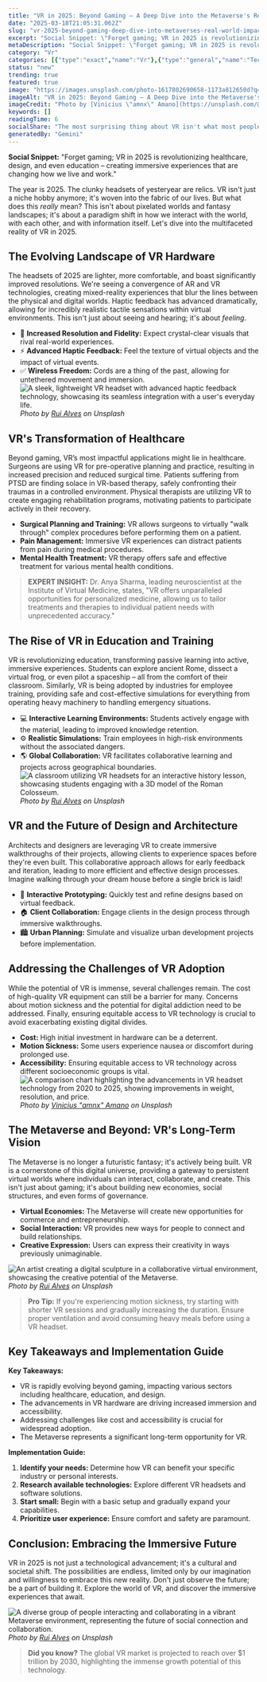 ```yaml
---
title: "VR in 2025: Beyond Gaming – A Deep Dive into the Metaverse's Real-World Impact"
date: "2025-03-18T21:05:31.062Z"
slug: "vr-2025-beyond-gaming-deep-dive-into-metaverses-real-world-impact"
excerpt: "Social Snippet: \"Forget gaming; VR in 2025 is revolutionizing healthcare, design, and even education – creating immersive experiences that are changing how we live and work.\""
metaDescription: "Social Snippet: \"Forget gaming; VR in 2025 is revolutionizing healthcare, design, and even education – creating immersive experiences that are changing how..."
category: "Vr"
categories: [{"type":"exact","name":"Vr"},{"type":"general","name":"Technology"},{"type":"medium","name":"Human-Computer Interaction"},{"type":"specific","name":"3D Modeling"},{"type":"niche","name":"Haptic Feedback"}]
status: "new"
trending: true
featured: true
image: "https://images.unsplash.com/photo-1617802690658-1173a812650d?q=85&w=1200&fit=max&fm=webp&auto=compress"
imageAlt: "VR in 2025: Beyond Gaming – A Deep Dive into the Metaverse's Real-World Impact"
imageCredit: "Photo by [Vinicius \"amnx\" Amano](https://unsplash.com/@viniciusamano) on Unsplash"
keywords: []
readingTime: 6
socialShare: "The most surprising thing about VR isn't what most people think. Find out what experts really say about this game-changing topic."
generatedBy: "Gemini"
---
```




**Social Snippet:** "Forget gaming; VR in 2025 is revolutionizing healthcare, design, and even education – creating immersive experiences that are changing how we live and work."

The year is 2025.  The clunky headsets of yesteryear are relics.  VR isn't just a niche hobby anymore; it's woven into the fabric of our lives.  But what does this *really* mean?  This isn't about pixelated worlds and fantasy landscapes; it's about a paradigm shift in how we interact with the world, with each other, and with information itself.  Let's dive into the multifaceted reality of VR in 2025.

## The Evolving Landscape of VR Hardware

The headsets of 2025 are lighter, more comfortable, and boast significantly improved resolutions.  We're seeing a convergence of AR and VR technologies, creating mixed-reality experiences that blur the lines between the physical and digital worlds.  Haptic feedback has advanced dramatically, allowing for incredibly realistic tactile sensations within virtual environments.  This isn't just about seeing and hearing; it's about *feeling*.

* 🔑 **Increased Resolution and Fidelity:**  Expect crystal-clear visuals that rival real-world experiences.
* ⚡ **Advanced Haptic Feedback:**  Feel the texture of virtual objects and the impact of virtual events.
* ✅ **Wireless Freedom:**  Cords are a thing of the past, allowing for untethered movement and immersion.
![A sleek, lightweight VR headset with advanced haptic feedback technology, showcasing its seamless integration with a user's everyday life.](https://images.unsplash.com/photo-1667498606907-1f53824a8105?q=85&w=1200&fit=max&fm=webp&auto=compress)
*Photo by [Rui Alves](https://unsplash.com/@asfotosde1enorme) on Unsplash*

## VR's Transformation of Healthcare

Beyond gaming, VR’s most impactful applications might lie in healthcare.  Surgeons are using VR for pre-operative planning and practice, resulting in increased precision and reduced surgical time.  Patients suffering from PTSD are finding solace in VR-based therapy, safely confronting their traumas in a controlled environment.  Physical therapists are utilizing VR to create engaging rehabilitation programs, motivating patients to participate actively in their recovery.

*  **Surgical Planning and Training:** VR allows surgeons to virtually "walk through" complex procedures before performing them on a patient.
*  **Pain Management:** Immersive VR experiences can distract patients from pain during medical procedures.
*  **Mental Health Treatment:** VR therapy offers safe and effective treatment for various mental health conditions.

> **EXPERT INSIGHT:** Dr. Anya Sharma, leading neuroscientist at the Institute of Virtual Medicine, states, "VR offers unparalleled opportunities for personalized medicine, allowing us to tailor treatments and therapies to individual patient needs with unprecedented accuracy."

## The Rise of VR in Education and Training

VR is revolutionizing education, transforming passive learning into active, immersive experiences.  Students can explore ancient Rome, dissect a virtual frog, or even pilot a spaceship – all from the comfort of their classroom.  Similarly, VR is being adopted by industries for employee training, providing safe and cost-effective simulations for everything from operating heavy machinery to handling emergency situations.

* 💻 **Interactive Learning Environments:**  Students actively engage with the material, leading to improved knowledge retention.
* ⚙️ **Realistic Simulations:**  Train employees in high-risk environments without the associated dangers.
* 🌎 **Global Collaboration:**  VR facilitates collaborative learning and projects across geographical boundaries.
![A classroom utilizing VR headsets for an interactive history lesson, showcasing students engaging with a 3D model of the Roman Colosseum.](https://images.unsplash.com/photo-1667498607319-7b08208c1a9a?q=85&w=1200&fit=max&fm=webp&auto=compress)
*Photo by [Rui Alves](https://unsplash.com/@asfotosde1enorme) on Unsplash*

## VR and the Future of Design and Architecture

Architects and designers are leveraging VR to create immersive walkthroughs of their projects, allowing clients to experience spaces before they're even built.  This collaborative approach allows for early feedback and iteration, leading to more efficient and effective design processes.  Imagine walking through your dream house before a single brick is laid!

* 📐 **Interactive Prototyping:**  Quickly test and refine designs based on virtual feedback.
* 🏠 **Client Collaboration:**  Engage clients in the design process through immersive walkthroughs.
* 🏙️ **Urban Planning:**  Simulate and visualize urban development projects before implementation.

## Addressing the Challenges of VR Adoption

While the potential of VR is immense, several challenges remain.  The cost of high-quality VR equipment can still be a barrier for many.  Concerns about motion sickness and the potential for digital addiction need to be addressed.  Finally, ensuring equitable access to VR technology is crucial to avoid exacerbating existing digital divides.

* **Cost:**  High initial investment in hardware can be a deterrent.
* **Motion Sickness:**  Some users experience nausea or discomfort during prolonged use.
* **Accessibility:**  Ensuring equitable access to VR technology across different socioeconomic groups is vital.
![A comparison chart highlighting the advancements in VR headset technology from 2020 to 2025, showing improvements in weight, resolution, and price.](https://images.unsplash.com/photo-1617802690658-1173a812650d?q=85&w=1200&fit=max&fm=webp&auto=compress)
*Photo by [Vinicius "amnx" Amano](https://unsplash.com/@viniciusamano) on Unsplash*

## The Metaverse and Beyond: VR's Long-Term Vision

The Metaverse is no longer a futuristic fantasy; it's actively being built.  VR is a cornerstone of this digital universe, providing a gateway to persistent virtual worlds where individuals can interact, collaborate, and create.  This isn't just about gaming; it's about building new economies, social structures, and even forms of governance.

* **Virtual Economies:**  The Metaverse will create new opportunities for commerce and entrepreneurship.
* **Social Interaction:**  VR provides new ways for people to connect and build relationships.
* **Creative Expression:**  Users can express their creativity in ways previously unimaginable.

![An artist creating a digital sculpture in a collaborative virtual environment, showcasing the creative potential of the Metaverse.](https://images.unsplash.com/photo-1667498607633-33e8a3f070d8?q=85&w=1200&fit=max&fm=webp&auto=compress)
*Photo by [Rui Alves](https://unsplash.com/@asfotosde1enorme) on Unsplash*

> **Pro Tip:**  If you're experiencing motion sickness, try starting with shorter VR sessions and gradually increasing the duration.  Ensure proper ventilation and avoid consuming heavy meals before using a VR headset.

## Key Takeaways and Implementation Guide

**Key Takeaways:**

* VR is rapidly evolving beyond gaming, impacting various sectors including healthcare, education, and design.
* The advancements in VR hardware are driving increased immersion and accessibility.
* Addressing challenges like cost and accessibility is crucial for widespread adoption.
* The Metaverse represents a significant long-term opportunity for VR.

**Implementation Guide:**

1. **Identify your needs:** Determine how VR can benefit your specific industry or personal interests.
2. **Research available technologies:** Explore different VR headsets and software solutions.
3. **Start small:** Begin with a basic setup and gradually expand your capabilities.
4. **Prioritize user experience:** Ensure comfort and safety are paramount.

## Conclusion: Embracing the Immersive Future

VR in 2025 is not just a technological advancement; it's a cultural and societal shift.  The possibilities are endless, limited only by our imagination and willingness to embrace this new reality.  Don't just observe the future; be a part of building it.  Explore the world of VR, and discover the immersive experiences that await.

![A diverse group of people interacting and collaborating in a vibrant Metaverse environment, representing the future of social connection and collaboration.](https://images.unsplash.com/photo-1667498606065-d97a16bea80b?q=85&w=1200&fit=max&fm=webp&auto=compress)
*Photo by [Rui Alves](https://unsplash.com/@asfotosde1enorme) on Unsplash*

> **Did you know?**  The global VR market is projected to reach over $1 trillion by 2030, highlighting the immense growth potential of this technology.


<div class="reading-progress-container">
  <div id="reading-progress" class="reading-progress"></div>
</div>
